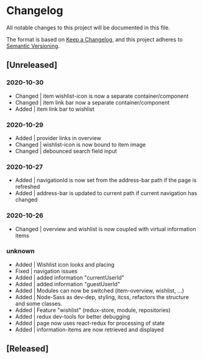 # Changelog
All notable changes to this project will be documented in this file.

The format is based on [Keep a Changelog](https://keepachangelog.com/en/1.0.0/),
and this project adheres to [Semantic Versioning](https://semver.org/spec/v2.0.0.html).

## [Unreleased]
### 2020-10-30
- Changed | item wishlist-icon is now a separate container/component
- Changed | item link bar now a separate container/component
- Added   | item link bar to wishlist

### 2020-10-29
- Added   | provider links in overview
- Changed | wishlist-icon is now bound to item image
- Changed | debounced search field input

### 2020-10-27
- Added   | navigationId is now set from the address-bar path if the page is refreshed
- Added   | address-bar is updated to current path if current navigation has changed

### 2020-10-26
- Changed | overview and wishlist is now coupled with virtual information items

### unknown
- Added   | Wishlist icon looks and placing
- Fixed   | navigation issues
- Added   | added information "currentUserId"
- Added   | added information "guestUserId"
- Added   | Modules can now be switched (item-overview, wishlist, ...)
- Added   | Node-Sass as dev-dep, styling, itcss, refactors the structure and some classes.
- Added   | Feature "wishlist" (redux-store, module, repositories)
- Added   | redux dev-tools for better debugging
- Added   | page now uses react-redux for processing of state
- Added   | information-items are now retrieved and displayed

## [Released]
